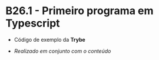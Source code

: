 # B26.1 - Primeiro programa em Typescript

- Código de exemplo da **Trybe**

- *Realizado em conjunto com o conteúdo*
